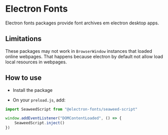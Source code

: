 # Electron Fonts

Electron fonts packages provide font archives em electron desktop apps.

## Limitations

These packages may not work in `BrowserWindow` instances that loaded online webpages. That happens because electron by default not allow load local resources in webpages.

## How to use

* Install the package

* On your `preload.js`, add:

```ts
import SeaweedScript from "@electron-fonts/seaweed-script"

window.addEventListener("DOMContentLoaded", () => {
    SeaweedScript.inject()
})
```